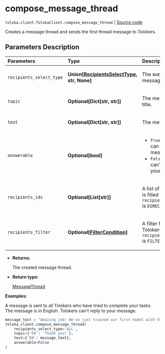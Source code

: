 # compose_message_thread
`toloka.client.TolokaClient.compose_message_thread` | [Source code](https://github.com/Toloka/toloka-kit/blob/v1.2.1/src/client/__init__.py#L1007)

Creates a message thread and sends the first thread message to Tolokers.

## Parameters Description

| Parameters | Type | Description |
| :----------| :----| :-----------|
`recipients_select_type`|**Union\[[RecipientsSelectType](toloka.client.message_thread.RecipientsSelectType.md), str, None\]**|<p>The way of specifying message recipients.</p>
`topic`|**Optional\[Dict\[str, str\]\]**|<p>The message thread title.</p>
`text`|**Optional\[Dict\[str, str\]\]**|<p>The message text.</p>
`answerable`|**Optional\[bool\]**|<ul> <li>`True` — Tolokers can respond to your messages.</li> <li>`False` — Tolokers can&#x27;t respond to your messages.</li> </ul>
`recipients_ids`|**Optional\[List\[str\]\]**|<p>A list of Toloker IDs. It is filled if `recipients_select_type` is `DIRECT`.</p>
`recipients_filter`|**Optional\[[FilterCondition](toloka.client.filter.FilterCondition.md)\]**|<p>A filter for selecting Tolokers. It is set if `recipients_select_type` is `FILTER`.</p>

* **Returns:**

  The created message thread.

* **Return type:**

  [MessageThread](toloka.client.message_thread.MessageThread.md)

**Examples:**

A message is sent to all Tolokers who have tried to complete your tasks.
The message is in English. Tolokers can't reply to your message.

```python
message_text = "Amazing job! We've just trained our first model with the data you prepared for us. Thank you!"
toloka_client.compose_message_thread(
    recipients_select_type='ALL',
    topic={'EN': 'Thank you!'},
    text={'EN': message_text},
    answerable=False
)
```
